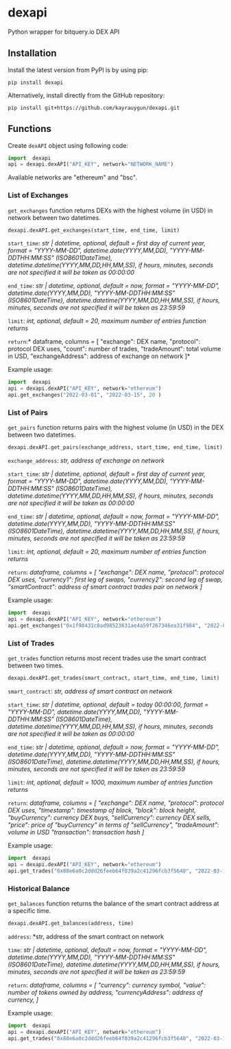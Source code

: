# dexapi

Python wrapper for bitquery.io DEX API

## Installation
Install the latest version from PyPI is by using pip:
```
pip install dexapi
```
Alternatively, install directly from the GitHub repository:
```
pip install git+https://github.com/kayrauygun/dexapi.git
```
## Functions

Create `dexAPI` object using following code:
```python
import  dexapi
api = dexapi.dexAPI("API_KEY", network="NETWORK_NAME")
```
Available networks are "ethereum" and "bsc".

### List of Exchanges
`get_exchanges` function returns DEXs with the highest volume (in USD)  in network between two datetimes.
```python
dexapi.dexAPI.get_exchanges(start_time, end_time, limit)
```
`start_time`: *str | datetime, optional, default = first day of current year, format = "YYYY-MM-DD",
datetime.date(YYYY,MM,DD), "YYYY-MM-DDTHH:MM:SS" (ISO8601DateTime), datetime.datetime(YYYY,MM,DD,HH,MM,SS),
if hours, minutes, seconds are not specified it will be taken as 00:00:00*

`end_time`: *str | datetime, optional, default = now, format = "YYYY-MM-DD",
datetime.date(YYYY,MM,DD), "YYYY-MM-DDTHH:MM:SS" (ISO8601DateTime), datetime.datetime(YYYY,MM,DD,HH,MM,SS),
if hours, minutes, seconds are not specified it will be taken as 23:59:59*

`limit`: *int, optional, default = 20, maximum number of entries function returns*

`return`:* dataframe, columns = [
        "exchange": DEX name,
        "protocol": protocol DEX uses,
        "count": number of trades,
        "tradeAmount": total volume in USD,
        "exchangeAddress": address of exchange on network
        ]*

Example usage:
```python
import  dexapi
api = dexapi.dexAPI("API_KEY", network="ethereum")
api.get_exchanges("2022-03-01", "2022-03-15", 20 )
```
### List of Pairs
`get_pairs` function returns pairs with the highest volume (in USD) in the DEX between two datetimes.
```python
dexapi.dexAPI.get_pairs(exchange_address, start_time, end_time, limit)
```
`exchange_address`: *str, address of exchange on network*

`start_time`: *str | datetime, optional, default = first day of current year, format = "YYYY-MM-DD",
datetime.date(YYYY,MM,DD), "YYYY-MM-DDTHH:MM:SS" (ISO8601DateTime), datetime.datetime(YYYY,MM,DD,HH,MM,SS),
if hours, minutes, seconds are not specified it will be taken as 00:00:00*

`end_time`: *str | datetime, optional, default = now, format = "YYYY-MM-DD",
datetime.date(YYYY,MM,DD), "YYYY-MM-DDTHH:MM:SS" (ISO8601DateTime), datetime.datetime(YYYY,MM,DD,HH,MM,SS),
if hours, minutes, seconds are not specified it will be taken as 23:59:59*

`limit`: *int, optional, default = 20, maximum number of entries function returns*

`return`: *dataframe, columns = [
        "exchange": DEX name,
        "protocol": protocol DEX uses,
        "currency1": first leg of swaps,
        "currency2": second leg of swap,
        "smartContract": address of smart contract trades pair on network
        ]*

Example usage:
```python
import  dexapi
api = dexapi.dexAPI("API_KEY", network="ethereum")
api.get_exchanges("0x1f98431c8ad98523631ae4a59f267346ea31f984", "2022-03-01", "2022-03-15", 50 )
```
### List of Trades
`get_trades` function returns most recent trades use the smart contract between two times.
```python
dexapi.dexAPI.get_trades(smart_contract, start_time, end_time, limit)
```
`smart_contract`: *str, address of smart contract on network*

`start_time`: *str | datetime, optional, default = today 00:00:00, format = "YYYY-MM-DD",
datetime.date(YYYY,MM,DD), "YYYY-MM-DDTHH:MM:SS" (ISO8601DateTime), datetime.datetime(YYYY,MM,DD,HH,MM,SS),
if hours, minutes, seconds are not specified it will be taken as 00:00:00*

`end_time`: *str | datetime, optional, default = now, format = "YYYY-MM-DD",
datetime.date(YYYY,MM,DD), "YYYY-MM-DDTHH:MM:SS" (ISO8601DateTime), datetime.datetime(YYYY,MM,DD,HH,MM,SS),
if hours, minutes, seconds are not specified it will be taken as 23:59:59*

`limit`: *int, optional, default = 1000, maximum number of entries function returns*

`return`: *dataframe, columns = [
        "exchange": DEX name,
        "protocol": protocol DEX uses,
        "timestamp": timestamp of block,
        "block": block height,
        "buyCurrency": currency DEX buys,
        "sellCurrency": currency DEX sells,
        "price": price of "buyCurrency" in terms of "sellCurrency",
        "tradeAmount": volume in USD
        "transaction": transaction hash
        ]*

Example usage:
```python
import  dexapi
api = dexapi.dexAPI("API_KEY", network="ethereum")
api.get_trades("0x88e6a0c2ddd26feeb64f039a2c41296fcb3f5640", "2022-03-15", "2022-03-15", 1500 )
```
### Historical Balance
`get_balances` function returns the balance of the smart contract address at a specific time.
```python
dexapi.dexAPI.get_balances(address, time)
```
`address`: *str, address of the smart contract on network

`time`: *str | datetime, optional, default = now, format = "YYYY-MM-DD",
datetime.date(YYYY,MM,DD), "YYYY-MM-DDTHH:MM:SS" (ISO8601DateTime), datetime.datetime(YYYY,MM,DD,HH,MM,SS),
if hours, minutes, seconds are not specified it will be taken as 23:59:59*

`return`: *dataframe, columns = [
        "currency": currency symbol,
        "value": number of tokens owned by address,
        "currencyAddress": address of currency,
        ]*

Example usage:
```python
import  dexapi
api = dexapi.dexAPI("API_KEY", network="ethereum")
api.get_trades("0x88e6a0c2ddd26feeb64f039a2c41296fcb3f5640", "2022-03-15T14:55:55")
```
